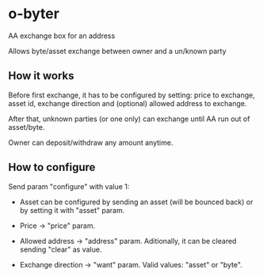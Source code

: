 # o-byter
AA exchange box for an address

Allows byte/asset exchange between owner and a un/known party

## How it works
Before first exchange, it has to be configured by setting: price to exchange, asset id, exchange direction and (optional) allowed address to exchange.

After that, unknown parties (or one only) can exchange until AA run out of asset/byte.

Owner can deposit/withdraw any amount anytime.

## How to configure
Send param "configure" with value 1:

- Asset can be configured by sending an asset (will be bounced back) or by setting it with "asset" param.

- Price -> "price" param.

- Allowed address -> "address" param. Aditionally, it can be cleared sending "clear" as value.

- Exchange direction -> "want" param. Valid values: "asset" or "byte".
